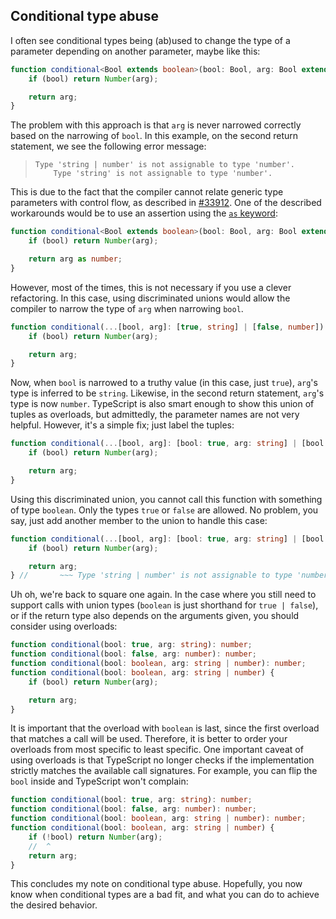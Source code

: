 ## Conditional type abuse

I often see conditional types being (ab)used to change the type of a parameter depending on another parameter, maybe like this:

```ts
function conditional<Bool extends boolean>(bool: Bool, arg: Bool extends true ? string : number): number {
    if (bool) return Number(arg);

    return arg;
}
```

The problem with this approach is that `arg` is never narrowed correctly based on the narrowing of `bool`.
In this example, on the second return statement, we see the following error message:

> ```
> Type 'string | number' is not assignable to type 'number'.
>     Type 'string' is not assignable to type 'number'.
> ```

This is due to the fact that the compiler cannot relate generic type parameters with control flow, as described in [#33912](https://github.com/microsoft/TypeScript/issues/33912).
One of the described workarounds would be to use an assertion using the [`as` keyword](https://www.typescriptlang.org/docs/handbook/2/everyday-types.html#type-assertions):

```ts
function conditional<Bool extends boolean>(bool: Bool, arg: Bool extends true ? string : number): number {
    if (bool) return Number(arg);

    return arg as number;
}
```

However, most of the times, this is not necessary if you use a clever refactoring.
In this case, using discriminated unions would allow the compiler to narrow the type of `arg` when narrowing `bool`.

```ts
function conditional(...[bool, arg]: [true, string] | [false, number]): number {
    if (bool) return Number(arg);

    return arg;
}
```

Now, when `bool` is narrowed to a truthy value (in this case, just `true`), `arg`'s type is inferred to be `string`.
Likewise, in the second return statement, `arg`'s type is now `number`.
TypeScript is also smart enough to show this union of tuples as overloads, but admittedly, the parameter names are not very helpful.
However, it's a simple fix; just label the tuples:

```ts
function conditional(...[bool, arg]: [bool: true, arg: string] | [bool: false, arg: number]): number {
    if (bool) return Number(arg);

    return arg;
}
```

Using this discriminated union, you cannot call this function with something of type `boolean`.
Only the types `true` or `false` are allowed. 
No problem, you say, just add another member to the union to handle this case:

```ts
function conditional(...[bool, arg]: [bool: true, arg: string] | [bool: false, arg: number] | [bool: boolean, arg: string | number]): number {
    if (bool) return Number(arg);

    return arg;
} //       ~~~ Type 'string | number' is not assignable to type 'number'.
```

Uh oh, we're back to square one again.
In the case where you still need to support calls with union types (`boolean` is just shorthand for `true | false`), or if the return type also depends on the arguments given, you should consider using overloads:

```ts
function conditional(bool: true, arg: string): number;
function conditional(bool: false, arg: number): number;
function conditional(bool: boolean, arg: string | number): number;
function conditional(bool: boolean, arg: string | number) {
    if (bool) return Number(arg);

    return arg;
}
```

It is important that the overload with `boolean` is last, since the first overload that matches a call will be used.
Therefore, it is better to order your overloads from most specific to least specific.
One important caveat of using overloads is that TypeScript no longer checks if the implementation strictly matches the available call signatures.
For example, you can flip the `bool` inside and TypeScript won't complain:

```ts
function conditional(bool: true, arg: string): number;
function conditional(bool: false, arg: number): number;
function conditional(bool: boolean, arg: string | number): number;
function conditional(bool: boolean, arg: string | number) {
    if (!bool) return Number(arg);
    //  ^
    return arg;
}
```

This concludes my note on conditional type abuse.
Hopefully, you now know when conditional types are a bad fit, and what you can do to achieve the desired behavior.
